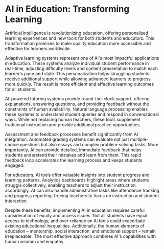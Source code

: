 # AI in Education: Transforming Learning

Artificial intelligence is revolutionizing education, offering personalized learning experiences and new tools for both students and educators. This transformation promises to make quality education more accessible and effective for learners worldwide.

Adaptive learning systems represent one of AI's most impactful applications in education. These systems analyze individual student performance in real-time, adjusting difficulty levels and content presentation to match each learner's pace and style. This personalization helps struggling students receive additional support while allowing advanced learners to progress more quickly. The result is more efficient and effective learning outcomes for all students.

AI-powered tutoring systems provide round-the-clock support, offering explanations, answering questions, and providing feedback without the constraints of human availability. Natural language processing enables these systems to understand student queries and respond in conversational ways. While not replacing human teachers, these tools supplement traditional instruction and provide additional practice opportunities.

Assessment and feedback processes benefit significantly from AI integration. Automated grading systems can evaluate not just multiple-choice questions but also essays and complex problem-solving tasks. More importantly, AI can provide detailed, immediate feedback that helps students understand their mistakes and learn from them. This rapid feedback loop accelerates the learning process and keeps students engaged.

For educators, AI tools offer valuable insights into student progress and learning patterns. Analytics dashboards highlight areas where students struggle collectively, enabling teachers to adjust their instruction accordingly. AI can also handle administrative tasks like attendance tracking and progress reporting, freeing teachers to focus on instruction and student interaction.

Despite these benefits, implementing AI in education requires careful consideration of equity and access issues. Not all students have equal access to technology, and over-reliance on AI tools could exacerbate existing educational inequalities. Additionally, the human elements of education – mentorship, social interaction, and emotional support – remain irreplaceable. The most effective approach combines AI's capabilities with human wisdom and empathy.
